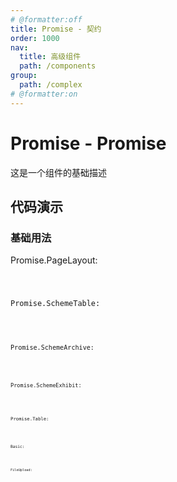 ```yaml
---
# @formatter:off
title: Promise - 契约
order: 1000
nav:
  title: 高级组件
  path: /components
group:
  path: /complex
# @formatter:on
---
```


# Promise - Promise

这是一个组件的基础描述

## 代码演示

### 基础用法

Promise.PageLayout:

<code src="./demos/page-layout.tsx"  background="#f0f2f5" transform="true" iframe />

Promise.SchemeTable:

<code src="./demos/scheme-table.tsx"  background="#f0f2f5" />

Promise.SchemeArchive:

<code src="./demos/scheme-archive.tsx"  background="#f0f2f5" />

Promise.SchemeExhibit:

<code src="./demos/scheme-exhibit.tsx"  background="#f0f2f5" />

Promise.Table:

<code src="./demos/table.tsx"  background="#f0f2f5" />

Basic:

<code src="./demos/basic.tsx"  background="#f0f2f5" />

FileUpload:

<code src="./demos/file-upload.tsx"  background="#f0f2f5" />
